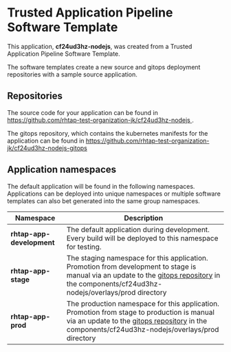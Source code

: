 # Trusted Application Pipeline Software Template

This application, **cf24ud3hz-nodejs**, was created from a Trusted Application Pipeline Software Template.

The software templates create a new source and gitops deployment repositories with a sample source application. 

## Repositories

The source code for your application can be found in [https://github.com/rhtap-test-organization-jk/cf24ud3hz-nodejs ](https://github.com/rhtap-test-organization-jk/cf24ud3hz-nodejs ).
 
The gitops repository, which contains the kubernetes manifests for the application can be found in 
[https://github.com/rhtap-test-organization-jk/cf24ud3hz-nodejs-gitops ](https://github.com/rhtap-test-organization-jk/cf24ud3hz-nodejs-gitops ) 

## Application namespaces 

The default application will be found in the following namespaces. Applications can be deployed into unique namespaces or multiple software templates can also bet generated into the same group namespaces.  

|  Namespace   |  Description   |  
| -------- | -------- |   
| **rhtap-app-development** | The default application during development. Every build will be deployed to this namespace for testing. | 
| **rhtap-app-stage** | The staging namespace for this application. Promotion from development to stage is manual via an update to the [gitops repository](https://github.com/rhtap-test-organization-jk/cf24ud3hz-nodejs-gitops ) in the components/cf24ud3hz-nodejs/overlays/prod directory |  
| **rhtap-app-prod** | The production namespace for this application. Promotion from stage to production is manual via an update to the [gitops repository](https://github.com/rhtap-test-organization-jk/cf24ud3hz-nodejs-gitops ) in the components/cf24ud3hz-nodejs/overlays/prod directory | 